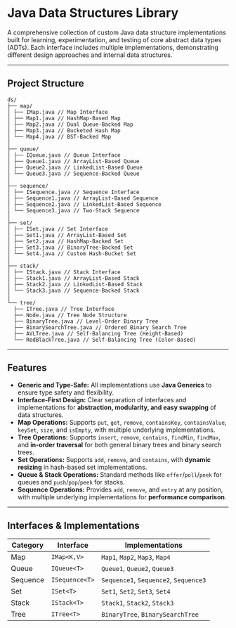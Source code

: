 # Java Data Structures Library

A comprehensive collection of custom Java data structure implementations built for learning, experimentation, and testing of core abstract data types (ADTs).
Each interface includes multiple implementations, demonstrating different design approaches and internal data structures.

---

## Project Structure

````
ds/
├── map/
│ ├── IMap.java // Map Interface
│ ├── Map1.java // HashMap-Based Map
│ ├── Map2.java // Dual Queue-Backed Map
│ ├── Map3.java // Bucketed Hash Map
│ └── Map4.java // BST-Backed Map
│
├── queue/
│ ├── IQueue.java // Queue Interface
│ ├── Queue1.java // ArrayList-Based Queue
│ ├── Queue2.java // LinkedList-Based Queue
│ └── Queue3.java // Sequence-Backed Queue
│
├── sequence/
│ ├── ISequence.java // Sequence Interface
│ ├── Sequence1.java // ArrayList-Based Sequence
│ ├── Sequence2.java // LinkedList-Based Sequence
│ └── Sequence3.java // Two-Stack Sequence
│
├── set/
│ ├── ISet.java // Set Interface
│ ├── Set1.java // ArrayList-Based Set
│ ├── Set2.java // HashMap-Backed Set
│ ├── Set3.java // BinaryTree-Backed Set
│ └── Set4.java // Custom Hash-Bucket Set
│
├── stack/
│ ├── IStack.java // Stack Interface
│ ├── Stack1.java // ArrayList-Based Stack
│ ├── Stack2.java // LinkedList-Based Stack
│ └── Stack3.java // Sequence-Backed Stack
│
└── tree/
  ├── ITree.java // Tree Interface
  ├── Node.java // Tree Node Structure
  ├── BinaryTree.java // Level-Order Binary Tree
  ├── BinarySearchTree.java // Ordered Binary Search Tree
  ├── AVLTree.java // Self-Balancing Tree (Height-Based)
  └── RedBlackTree.java // Self-Balancing Tree (Color-Based)
````

---

## Features

- **Generic and Type-Safe:** All implementations use **Java Generics** to ensure type safety and flexibility.
- **Interface-First Design:** Clear separation of interfaces and implementations for **abstraction, modularity, and easy swapping** of data structures.
- **Map Operations:** Supports `put`, `get`, `remove`, `containsKey`, `containsValue`, `keySet`, `size`, and `isEmpty`, with multiple underlying implementations.
- **Tree Operations:** Supports `insert`, `remove`, `contains`, `findMin`, `findMax`, and **in-order traversal** for both general binary trees and binary search trees.
- **Set Operations:** Supports `add`, `remove`, and `contains`, with **dynamic resizing** in hash-based set implementations.
- **Queue & Stack Operations:** Standard methods like `offer`/`poll`/`peek` for queues and `push`/`pop`/`peek` for stacks.
- **Sequence Operations:** Provides `add`, `remove`, and `entry` at any position, with multiple underlying implementations for **performance comparison**.

---

## Interfaces & Implementations

| Category | Interface      | Implementations                       |
|----------|----------------|---------------------------------------|
| Map      | `IMap<K,V>`    | `Map1`, `Map2`, `Map3`, `Map4`        |
| Queue    | `IQueue<T>`    | `Queue1`, `Queue2`, `Queue3`          |
| Sequence | `ISequence<T>` | `Sequence1`, `Sequence2`, `Sequence3` |
| Set      | `ISet<T>`      | `Set1`, `Set2`, `Set3`, `Set4`        |
| Stack    | `IStack<T>`    | `Stack1`, `Stack2`, `Stack3`          |
| Tree     | `ITree<T>`     | `BinaryTree`, `BinarySearchTree`      |